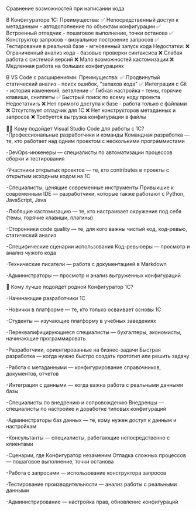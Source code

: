 Сравнение возможностей при написании кода

В Конфигураторе 1С:
Преимущества:
✅ Непосредственный доступ к метаданным - автодополнение по объектам конфигурации
✅ Встроенный отладчик - пошаговое выполнение, точки останова
✅ Конструктор запросов - визуальное построение запросов
✅ Тестирование в реальной базе - мгновенный запуск кода
Недостатки:
❌ Ограниченный анализ кода - базовые проверки синтаксиса
❌ Слабая работа с системой версий
❌ Мало возможностей кастомизации
❌ Медленная работа на больших конфигурациях

В VS Code с расширениями:
Преимущества:
✅ Продвинутый статический анализ - поиск ошибок, "запахов кода"
✅ Интеграция с Git - история изменений, ветвление
✅ Гибкая настройка - темы, горячие клавиши, сниппеты
✅ Быстрый поиск по всему коду проекта
Недостатки:ъ
❌ Нет прямого доступа к базе - работа только с файлами
❌ Отсутствует отладчик для 1С
❌ Нет конструкторов метаданных и запросов
❌ Требуется выгрузка конфигурации в файлы

👨‍💻 Кому подойдет Visual Studio Code для работы с 1С?
-Профессиональные разработчики и команды
Командная разработка — те, кто работает над одним проектом с несколькими программистами

-DevOps-инженеры — специалисты по автоматизации процессов сборки и тестирования

-Участники открытых проектов — те, кто contributes в проекты с открытым исходным кодом на 1С

-Специалисты, ценящие современные инструменты
Привыкшие к современным IDE — разработчики, которые также работают с Python, JavaScript, Java

-Любящие кастомизацию — те, кто настраивает окружение под себя (темы, горячие клавиши, плагины)

-Сторонники code quality — те, для кого важны чистый код, код-ревью, статический анализ

-Специфические сценарии использования
Код-ревьюеры — просмотр и анализ чужого кода

-Технические писатели — работа с документацией в Markdown

-Администраторы — просмотр и анализ выгруженных конфигураций


🏢 Кому лучше подойдет родной Конфигуратор 1С?

-Начинающие разработчики 1С

-Новички в платформе — те, кто только осваивает основы 1С

-Студенты — изучающие платформу в учебных заведениях

-Переквалифицирующиеся специалисты — бухгалтеры, экономисты, начинающие программировать

-Разработчики, ориентированные на бизнес-задачи
Быстрая разработка — когда нужно быстро создать прототип или решить задачу

-Работа с метаданными — конфигурирование справочников, документов, отчетов

-Интеграция с данными — когда важна работа с реальными данными базы

-Специалисты по внедрению и сопровождению
Внедренцы — специалисты по настройке и доработке типовых конфигураций

-Администраторы баз данных — те, кому нужен доступ к данным и настройкам

-Консультанты — специалисты, работающие непосредственно с клиентами

-Сценарии, где Конфигуратор незаменим
Отладка сложных процессов — пошаговое выполнение, точки останова

-Работа с запросами — использование конструктора запросов

-Тестирование производительности — анализ работы с реальными данными

-Администрирование — настройка прав, обновление конфигураций

